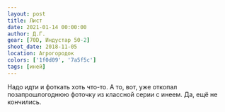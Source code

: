 ```yaml
---
layout: post
title: Лист
date: 2021-01-14 00:00:00
author: Д.Г.
gear: [70D, Индустар 50-2]
shoot_date: 2018-11-05
location: Агрогородок
colors: ['1f0d09', '7a5f5c']
tags: [иней]
---
```

Надо идти и фоткать хоть что-то. А то, вот, уже откопал позапрошлогоднюю фоточку из классной серии с инеем. Да, ещё не кончились.
